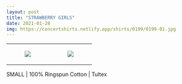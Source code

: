 ```yaml
---
layout: post
title: "STRAWBERRY GIRLS"
date: 2021-01-28
img: https://concertshirts.netlify.app/shirts/0199/0199-01.jpg
---
```




<table style="width:100%;"><tr><td style="vertical-align:top;">
      <figure class="tmblr-full" data-orig-height="2048" data-orig-width="1365" data-orig-src="https://concertshirts.netlify.app/shirts/0199/0199-01.jpg"><img src="https://64.media.tumblr.com/e00c614e5667764fead9ec90c3b5d7ed/94c6326729a8de02-84/s540x810/1df3cd8945808850492dd24a50c235c13abd2bd6.jpg" data-orig-height="2048" data-orig-width="1365" data-orig-src="https://concertshirts.netlify.app/shirts/0199/0199-01.jpg"/></figure></td>
    <td style="vertical-align:top;">
      <figure class="tmblr-full" data-orig-height="2048" data-orig-width="1365" data-orig-src="https://concertshirts.netlify.app/shirts/0199/0199-02.jpg"><img src="https://64.media.tumblr.com/a5aae1a37952932090384c4d51d35e50/94c6326729a8de02-1a/s540x810/5bb79472c0fa3bc1f6e0a3fca73102c02ad39879.jpg" data-orig-height="2048" data-orig-width="1365" data-orig-src="https://concertshirts.netlify.app/shirts/0199/0199-02.jpg"/></figure></td>
  </tr></table><p>
  SMALL | 100% Ringspun Cotton | Tultex
</p>
